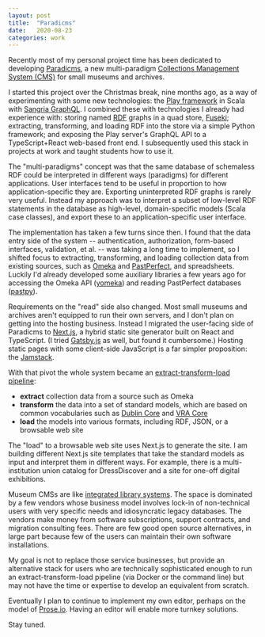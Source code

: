 ```yaml
---
layout: post
title:  "Paradicms"
date:   2020-08-23
categories: work
---
```


Recently most of my personal project time has been dedicated to developing [Paradicms](https://github.com/minorg/paradicms), a new multi-paradigm [Collections Management System (CMS)](https://en.wikipedia.org/wiki/Collections_management_system) for small museums and archives.

I started this project over the Christmas break, nine months ago, as a way of experimenting with some new technologies: the [Play framework](https://www.playframework.com/) in Scala with [Sangria GraphQL](https://github.com/sangria-graphql/sangria). I combined these with technologies I already had experience with: storing named [RDF](https://www.w3.org/RDF/) graphs in a quad store, [Fuseki](https://jena.apache.org/documentation/fuseki2/); extracting, transforming, and loading RDF into the store via a simple Python framework; and exposing the Play server's GraphQL API to a TypeScript+React web-based front end. I subsequently used this stack in projects at work and taught students how to use it.

The "multi-paradigms" concept was that the same database of schemaless RDF could be interpreted in different ways (paradigms) for different applications. User interfaces tend to be useful in proportion to how application-specific they are. Exporting uninterpreted RDF graphs is rarely very useful. Instead my approach was to interpret a subset of low-level RDF statements in the database as high-level, domain-specific models (Scala case classes), and export these to an application-specific user interface.

The implementation has taken a few turns since then. I found that the data entry side of the system -- authentication, authorization, form-based interfaces, validation, et al. -- was taking a long time to implement, so I shifted focus to extracting, transforming, and loading collection data from existing sources, such as [Omeka](https://omeka.org/) and [PastPerfect](http://pastperfect.com/), and spreadsheets. Luckily I'd already developed some auxiliary libraries a few years ago for accessing the Omeka API ([yomeka](https://github.com/minorg/yomeka)) and reading PastPerfect databases ([pastpy](https://github.com/minorg/pastpy)).

Requirements on the "read" side also changed. Most small museums and archives aren't equipped to run their own servers, and I don't plan on getting into the hosting business. Instead I migrated the user-facing side of Paradicms to [Next.js](https://nextjs.org/), a hybrid static site generator built on React and TypeScript. (I tried [Gatsby.js](https://www.gatsbyjs.com/) as well, but found it cumbersome.) Hosting static pages with some client-side JavaScript is a far simpler proposition: the [Jamstack](https://jamstack.org/).

With that pivot the whole system became an [extract-transform-load pipeline](https://en.wikipedia.org/wiki/Extract,_transform,_load):
* **extract** collection data from a source such as Omeka
* **transform** the data into a set of standard models, which are based on common vocabularies such as [Dublin Core](https://en.wikipedia.org/wiki/Dublin_Core) and [VRA Core](https://www.loc.gov/standards/vracore/)
* **load** the models into various formats, including RDF, JSON, or a browsable web site

The "load" to a browsable web site uses Next.js to generate the site. I am building different Next.js site templates that take the standard models as input and interpret them in different ways. For example, there is a multi-institution union catalog for DressDiscover and a site for one-off digital exhibitions.

Museum CMSs are like [integrated library systems](https://en.wikipedia.org/wiki/Integrated_library_system). The space is dominated by a few vendors whose business model involves lock-in of non-technical users with very specific needs and idiosyncratic legacy databases. The vendors make money from software subscriptions, support contracts, and migration consulting fees. There are few good open source alternatives, in large part because few of the users can maintain their own software installations.

My goal is not to replace those service businesses, but provide an alternative stack for users who are technically sophisticated enough to run an extract-transform-load pipeline (via Docker or the command line) but may not have the time or expertise to develop an equivalent from scratch.

Eventually I plan to continue to implement my own editor, perhaps on the model of [Prose.io](http://prose.io/). Having an editor will enable more turnkey solutions.

Stay tuned.
